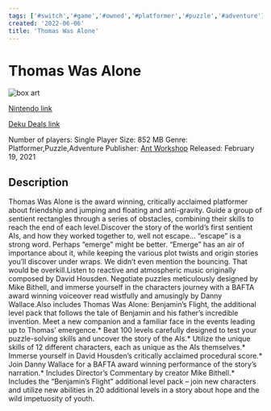 ```yaml
---
tags: ['#switch','#game','#owned','#platformer','#puzzle','#adventure']
created: '2022-06-06'
title: 'Thomas Was Alone'
---
```

# Thomas Was Alone

![box art](https://assets.nintendo.com/image/upload/c_fill,w_1200/q_auto:best/f_auto/dpr_auto/ncom/en_US/games/switch/t/thomas-was-alone-switch/hero)

[Nintendo link](https://www.nintendo.com/store/products/thomas-was-alone-switch/)

[Deku Deals link](https://www.dekudeals.com/items/thomas-was-alone)

Number of players: Single Player
Size: 852 MB
Genre: Platformer,Puzzle,Adventure
Publisher: [Ant Workshop](https://www.dekudeals.com/games?include[collection]=true&filter[publisher]=Ant+Workshop)
Released: February 19, 2021

## Description

Thomas Was Alone is the award winning, critically acclaimed platformer about friendship and jumping and floating and anti-gravity. Guide a group of sentient rectangles through a series of obstacles, combining their skills to reach the end of each level.Discover the story of the world’s first sentient AIs, and how they worked together to, well not escape… “escape” is a strong word. Perhaps “emerge” might be better. “Emerge” has an air of importance about it, while keeping the various plot twists and origin stories you’ll discover under wraps. We didn’t even mention the bouncing. That would be overkill.Listen to reactive and atmospheric music originally composed by David Housden. Negotiate puzzles meticulously designed by Mike Bithell, and immerse yourself in the characters journey with a BAFTA award winning voiceover read wistfully and amusingly by Danny Wallace.Also includes Thomas Was Alone: Benjamin’s Flight, the additional level pack that follows the tale of Benjamin and his father’s incredible invention. Meet a new companion and a familiar face in the events leading up to Thomas’ emergence.* Beat 100 levels carefully designed to test your puzzle-solving skills and uncover the story of the AIs.* Utilize the unique skills of 12 different characters, each as unique as the AIs themselves.* Immerse yourself in David Housden’s critically acclaimed procedural score.* Join Danny Wallace for a BAFTA award winning performance of the story’s narration.* Includes Director’s Commentary by creator Mike Bithell.* Includes the “Benjamin’s Flight” additional level pack – join new characters and utilize new abilities in 20 additional levels in a story about hope and the wild impetuosity of youth. 
